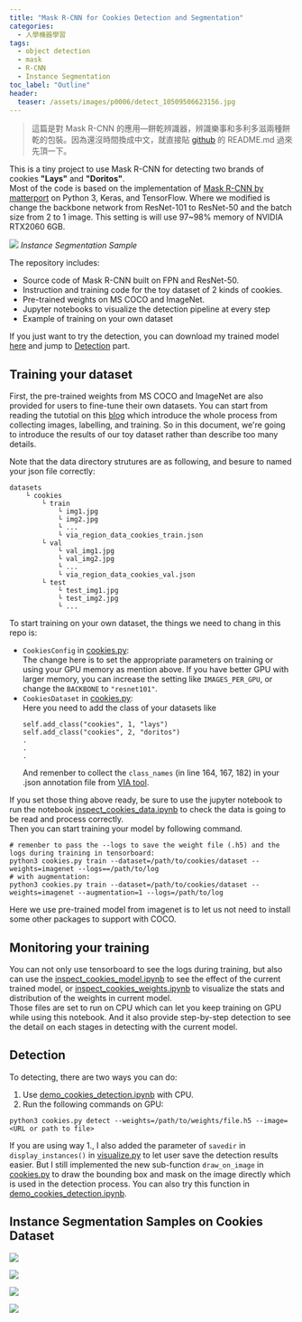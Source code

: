 ```yaml
---
title: "Mask R-CNN for Cookies Detection and Segmentation"
categories:
  - 人學機器學習
tags:
  - object detection
  - mask
  - R-CNN
  - Instance Segmentation
toc_label: "Outline"
header:
  teaser: /assets/images/p0006/detect_10509506623156.jpg
---
```

> 這篇是對 Mask R-CNN 的應用—餅乾辨識器，辨識樂事和多利多滋兩種餅乾的包裝。因為還沒時間換成中文，就直接貼 [github](https://github.com/yuweichiu/Cookies-Detections-Mask-R-CNN) 的 README.md 過來先頂一下。  

This is a tiny project to use Mask R-CNN for detecting two brands of cookies **"Lays"** and **"Doritos"**.  
Most of the code is based on the implementation of [Mask R-CNN by matterport](https://github.com/matterport/Mask_RCNN) on Python 3, Keras, and TensorFlow. Where we modified is change the backbone network from ResNet-101 to ResNet-50 and the batch size from 2 to 1 image. This setting is will use 97~98% memory of NVIDIA RTX2060 6GB.  

![](/assets/images/p0006/detect_10509506623156.jpg)
*Instance Segmentation Sample*

The repository includes:
* Source code of Mask R-CNN built on FPN and ResNet-50.
* Instruction and training code for the toy dataset of 2 kinds of cookies.
* Pre-trained weights on MS COCO and ImageNet.
* Jupyter notebooks to visualize the detection pipeline at every step
* Example of training on your own dataset

If you just want to try the detection, you can download my trained model [here](https://drive.google.com/file/d/18BOn-qlodw1oebFRQk5P0ZHlcc83jHMt/view?usp=sharing) and jump to [Detection](#detection) part. 


## Training your dataset
First, the pre-trained weights from MS COCO and ImageNet are also provided for users to fine-tune their own datasets. You can start from reading the tutotial on this [blog](https://engineering.matterport.com/splash-of-color-instance-segmentation-with-mask-r-cnn-and-tensorflow-7c761e238b46) which introduce the whole process from collecting images, labelling, and training. So in this document, we're going to introduce the results of our toy dataset rather than describe too many details.

Note that the data directory strutures are as following, and besure to named your json file correctly:  
```
datasets  
    └ cookies
        └ train
            └ img1.jpg
            └ img2.jpg
            └ ...
            └ via_region_data_cookies_train.json
        └ val
            └ val_img1.jpg
            └ val_img2.jpg
            └ ...
            └ via_region_data_cookies_val.json
        └ test
            └ test_img1.jpg
            └ test_img2.jpg
            └ ...
```

To start training on your own dataset, the things we need to chang in this repo is:  

* ``CookiesConfig`` in [cookies.py](https://github.com/yuweichiu/Cookies-Detections-Mask-R-CNN/cookies.py):  
    The change here is to set the appropriate parameters on training or using your GPU memory as mention above. If you have better GPU with larger memory, you can increase the setting like ``IMAGES_PER_GPU``, or change the ``BACKBONE`` to ``"resnet101"``.
* ``CookiesDataset`` in [cookies.py](https://github.com/yuweichiu/Cookies-Detections-Mask-R-CNN/cookies.py):  
    Here you need to add the class of your datasets like  
    ```
    self.add_class("cookies", 1, "lays")  
    self.add_class("cookies", 2, "doritos")  
    .
    .
    .
    ```  
    And remenber to collect the ``class_names`` (in line 164, 167, 182) in your .json annotation file from [VIA tool](http://www.robots.ox.ac.uk/~vgg/software/via/via-2.0.7.html).

If you set those thing above ready, be sure to use the jupyter notebook to run the notebook [inspect_cookies_data.ipynb](https://github.com/yuweichiu/Cookies-Detections-Mask-R-CNN/notebook/inspect_cookies_data.ipynb) to check the data is going to be read and process correctly.  
Then you can start training your model by following command. 
```
# remenber to pass the --logs to save the weight file (.h5) and the logs during training in tensorboard:
python3 cookies.py train --dataset=/path/to/cookies/dataset --weights=imagenet --logs==/path/to/log  
# with augmentation:
python3 cookies.py train --dataset=/path/to/cookies/dataset --weights=imagenet --augmentation=1 --logs=/path/to/log
```
Here we use pre-trained model from imagenet is to let us not need to install some other packages to support with COCO.


## Monitoring your training
You can not only use tensorboard to see the logs during training, but also can use the [inspect_cookies_model.ipynb](https://github.com/yuweichiu/Cookies-Detections-Mask-R-CNN/notebook/inspect_cookies_model.ipynb) to see the effect of the current trained model, or [inspect_cookies_weights.ipynb](https://github.com/yuweichiu/Cookies-Detections-Mask-R-CNN/notebook/inspect_cookies_weights.ipynb) to visualize the stats and distribution of the weights in current model.  
Those files are set to run on CPU which can let you keep training on GPU while using this notebook. And it also provide step-by-step detection to see the detail on each stages in detecting with the current model.

## Detection
To detecting, there are two ways you can do:
1. Use [demo_cookies_detection.ipynb](https://github.com/yuweichiu/Cookies-Detections-Mask-R-CNN/notebook/demo_cookies_detection.ipynb) with CPU.
2. Run the following commands on GPU:
```
python3 cookies.py detect --weights=/path/to/weights/file.h5 --image=<URL or path to file>
```
If you are using way 1., I also added the parameter of ``savedir`` in ``display_instances()`` in [visualize.py](https://github.com/yuweichiu/Cookies-Detections-Mask-R-CNN/mrcnn/visualize.py) to let user save the detection results easier.
But I still implemented the new sub-function ``draw_on_image``  in [cookies.py](https://github.com/yuweichiu/Cookies-Detections-Mask-R-CNN/cookies.py) to draw the bounding box and mask on the image directly which is used in the detection process. You can also try this function in [demo_cookies_detection.ipynb](https://github.com/yuweichiu/Cookies-Detections-Mask-R-CNN/notebook/demo_cookies_detection.ipynb).

## Instance Segmentation Samples on Cookies Dataset
![](/assets/images/p0006/detect_10506228923128.jpg)  

![](/assets/images/p0006/detect_10506227236894.jpg)  

![](/assets/images/p0006/detect_google_0484.jpg)  

![](/assets/images/p0006/detect_MT190319164316509218.jpg)